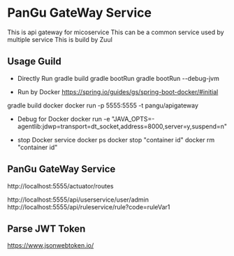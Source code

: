 # PanGu GateWay Service
This is api gateway for micoservice
This can be a common service used by multiple service
This is build by Zuul

## Usage Guild
- Directly Run
gradle build
gradle bootRun
gradle bootRun --debug-jvm

- Run by Docker
https://spring.io/guides/gs/spring-boot-docker/#initial

gradle build docker
docker run -p 5555:5555 -t pangu/apigateway

- Debug for Docker
docker run -e "JAVA_OPTS=-agentlib:jdwp=transport=dt_socket,address=8000,server=y,suspend=n"

- stop Docker service
docker ps
docker stop "container id"
docker rm "container id"

## PanGu GateWay Service
http://localhost:5555/actuator/routes

http://localhost:5555/api/userservice/user/admin
http://localhost:5555/api/ruleservice/rule?code=ruleVar1

## Parse JWT Token
https://www.jsonwebtoken.io/